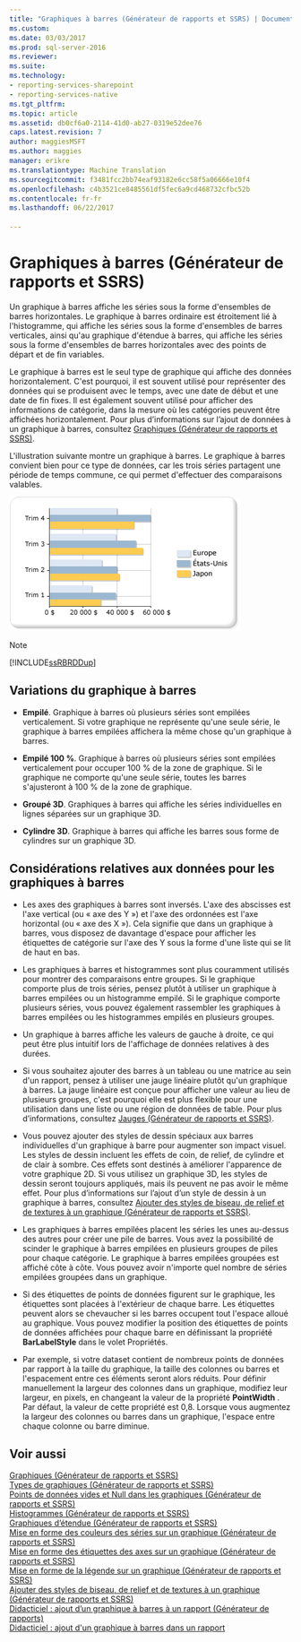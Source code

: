 ```yaml
---
title: "Graphiques à barres (Générateur de rapports et SSRS) | Documents Microsoft"
ms.custom: 
ms.date: 03/03/2017
ms.prod: sql-server-2016
ms.reviewer: 
ms.suite: 
ms.technology:
- reporting-services-sharepoint
- reporting-services-native
ms.tgt_pltfrm: 
ms.topic: article
ms.assetid: db0cf6a0-2114-41d0-ab27-0319e52dee76
caps.latest.revision: 7
author: maggiesMSFT
ms.author: maggies
manager: erikre
ms.translationtype: Machine Translation
ms.sourcegitcommit: f3481fcc2bb74eaf93182e6cc58f5a06666e10f4
ms.openlocfilehash: c4b3521ce8485561df5fec6a9cd468732cfbc52b
ms.contentlocale: fr-fr
ms.lasthandoff: 06/22/2017

---
```

# <a name="bar-charts-report-builder-and-ssrs"></a>Graphiques à barres (Générateur de rapports et SSRS)
  Un graphique à barres affiche les séries sous la forme d'ensembles de barres horizontales. Le graphique à barres ordinaire est étroitement lié à l'histogramme, qui affiche les séries sous la forme d'ensembles de barres verticales, ainsi qu'au graphique d'étendue à barres, qui affiche les séries sous la forme d'ensembles de barres horizontales avec des points de départ et de fin variables.  
  
 Le graphique à barres est le seul type de graphique qui affiche des données horizontalement. C'est pourquoi, il est souvent utilisé pour représenter des données qui se produisent avec le temps, avec une date de début et une date de fin fixes. Il est également souvent utilisé pour afficher des informations de catégorie, dans la mesure où les catégories peuvent être affichées horizontalement. Pour plus d’informations sur l’ajout de données à un graphique à barres, consultez [Graphiques &#40;Générateur de rapports et SSRS&#41;](../../reporting-services/report-design/charts-report-builder-and-ssrs.md).  
  
 L'illustration suivante montre un graphique à barres. Le graphique à barres convient bien pour ce type de données, car les trois séries partagent une période de temps commune, ce qui permet d'effectuer des comparaisons valables.  
  
 ![Graphique à barres](../../reporting-services/report-design/media/barchart.gif "graphique à barres")  
  
> [!NOTE]  
>  [!INCLUDE[ssRBRDDup](../../includes/ssrbrddup-md.md)]  
  
## <a name="variations-of-the-bar-chart"></a>Variations du graphique à barres  
  
-   **Empilé**. Graphique à barres où plusieurs séries sont empilées verticalement. Si votre graphique ne représente qu'une seule série, le graphique à barres empilées affichera la même chose qu'un graphique à barres.  
  
-   **Empilé 100 %**. Graphique à barres où plusieurs séries sont empilées verticalement pour occuper 100 % de la zone de graphique. Si le graphique ne comporte qu'une seule série, toutes les barres s'ajusteront à 100 % de la zone de graphique.  
  
-   **Groupé 3D**. Graphiques à barres qui affiche les séries individuelles en lignes séparées sur un graphique 3D.  
  
-   **Cylindre 3D**. Graphique à barres qui affiche les barres sous forme de cylindres sur un graphique 3D.  
  
## <a name="data-considerations-for-bar-charts"></a>Considérations relatives aux données pour les graphiques à barres  
  
-   Les axes des graphiques à barres sont inversés. L'axe des abscisses est l'axe vertical (ou « axe des Y ») et l'axe des ordonnées est l'axe horizontal (ou « axe des X »). Cela signifie que dans un graphique à barres, vous disposez de davantage d'espace pour afficher les étiquettes de catégorie sur l'axe des Y sous la forme d'une liste qui se lit de haut en bas.  
  
-   Les graphiques à barres et histogrammes sont plus couramment utilisés pour montrer des comparaisons entre groupes. Si le graphique comporte plus de trois séries, pensez plutôt à utiliser un graphique à barres empilées ou un histogramme empilé. Si le graphique comporte plusieurs séries, vous pouvez également rassembler les graphiques à barres empilées ou les histogrammes empilés en plusieurs groupes.  
  
-   Un graphique à barres affiche les valeurs de gauche à droite, ce qui peut être plus intuitif lors de l'affichage de données relatives à des durées.  
  
-   Si vous souhaitez ajouter des barres à un tableau ou une matrice au sein d'un rapport, pensez à utiliser une jauge linéaire plutôt qu'un graphique à barres. La jauge linéaire est conçue pour afficher une valeur au lieu de plusieurs groupes, c'est pourquoi elle est plus flexible pour une utilisation dans une liste ou une région de données de table. Pour plus d’informations, consultez [Jauges &#40;Générateur de rapports et SSRS&#41;](../../reporting-services/report-design/gauges-report-builder-and-ssrs.md).  
  
-   Vous pouvez ajouter des styles de dessin spéciaux aux barres individuelles d'un graphique à barre pour augmenter son impact visuel. Les styles de dessin incluent les effets de coin, de relief, de cylindre et de clair à sombre. Ces effets sont destinés à améliorer l'apparence de votre graphique 2D. Si vous utilisez un graphique 3D, les styles de dessin seront toujours appliqués, mais ils peuvent ne pas avoir le même effet. Pour plus d’informations sur l’ajout d’un style de dessin à un graphique à barres, consultez [Ajouter des styles de biseau, de relief et de textures à un graphique &#40;Générateur de rapports et SSRS&#41;](../../reporting-services/report-design/chart-effects-add-bevel-emboss-or-texture-report-builder.md).  
  
-   Les graphiques à barres empilées placent les séries les unes au-dessus des autres pour créer une pile de barres. Vous avez la possibilité de scinder le graphique à barres empilées en plusieurs groupes de piles pour chaque catégorie. Le graphique à barres empilées groupées est affiché côte à côte. Vous pouvez avoir n'importe quel nombre de séries empilées groupées dans un graphique.  
  
-   Si des étiquettes de points de données figurent sur le graphique, les étiquettes sont placées à l'extérieur de chaque barre. Les étiquettes peuvent alors se chevaucher si les barres occupent tout l'espace alloué au graphique. Vous pouvez modifier la position des étiquettes de points de données affichées pour chaque barre en définissant la propriété **BarLabelStyle** dans le volet Propriétés.  
  
-   Par exemple, si votre dataset contient de nombreux points de données par rapport à la taille du graphique, la taille des colonnes ou barres et l'espacement entre ces éléments seront alors réduits. Pour définir manuellement la largeur des colonnes dans un graphique, modifiez leur largeur, en pixels, en changeant la valeur de la propriété **PointWidth** . Par défaut, la valeur de cette propriété est 0,8. Lorsque vous augmentez la largeur des colonnes ou barres dans un graphique, l'espace entre chaque colonne ou barre diminue.  
  
## <a name="see-also"></a>Voir aussi  
 [Graphiques &#40;Générateur de rapports et SSRS&#41;](../../reporting-services/report-design/charts-report-builder-and-ssrs.md)   
 [Types de graphiques &#40;Générateur de rapports et SSRS&#41;](../../reporting-services/report-design/chart-types-report-builder-and-ssrs.md)   
 [Points de données vides et Null dans les graphiques &#40;Générateur de rapports et SSRS&#41;](../../reporting-services/report-design/empty-and-null-data-points-in-charts-report-builder-and-ssrs.md)   
 [Histogrammes &#40;Générateur de rapports et SSRS&#41;](../../reporting-services/report-design/column-charts-report-builder-and-ssrs.md)   
 [Graphiques d’étendue &#40;Générateur de rapports et SSRS&#41;](../../reporting-services/report-design/range-charts-report-builder-and-ssrs.md)   
 [Mise en forme des couleurs des séries sur un graphique &#40;Générateur de rapports et SSRS&#41;](../../reporting-services/report-design/formatting-series-colors-on-a-chart-report-builder-and-ssrs.md)   
 [Mise en forme des étiquettes des axes sur un graphique &#40;Générateur de rapports et SSRS&#41;](../../reporting-services/report-design/formatting-axis-labels-on-a-chart-report-builder-and-ssrs.md)   
 [Mise en forme de la légende sur un graphique &#40;Générateur de rapports et SSRS&#41;](../../reporting-services/report-design/chart-legend-formatting-report-builder.md)   
 [Ajouter des styles de biseau, de relief et de textures à un graphique &#40;Générateur de rapports et SSRS&#41;](../../reporting-services/report-design/chart-effects-add-bevel-emboss-or-texture-report-builder.md)   
 [Didacticiel : ajout d’un graphique à barres à un rapport (Générateur de rapports)](http://go.microsoft.com/fwlink/?LinkId=198052)   
 [Didacticiel : ajout d'un graphique à barres dans un rapport](http://go.microsoft.com/fwlink/?LinkId=198042)  
  
  
